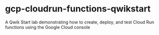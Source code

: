 # gcp-cloudrun-functions-qwikstart
A Qwik Start lab demonstrating how to create, deploy, and test Cloud Run functions using the Google Cloud console
